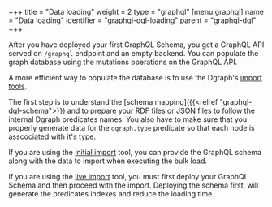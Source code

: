 +++
title = "Data loading"
weight = 2
type = "graphql"
[menu.graphql]
  name = "Data loading"
  identifier = "graphql-dql-loading"
  parent = "graphql-dql"
+++



After you have deployed your first GraphQL Schema, you get a GraphQL API served on ``/graphql`` endpoint and an empty backend. You can populate the graph database using the mutations operations on the GraphQL API.

A more efficient way to populate the database is to use the Dgraph's [import tools](/howto/importdata/).

The first step is to understand the [schema mapping]({{<relref "graphql-dql-schema">}}) and to prepare your RDF files or JSON files to follow the internal Dgraph predicates names. 
You also have to make sure that you properly generate data for the `dgraph.type` predicate so that each node is asscociated with it's type.

If you are using the [initial import](/howto/importdata/bulk-loader/) tool, you can provide the GraphQL schema along with the data to import when executing the bulk load.

If you are using the [live import](/howto/importdata/live-loader/) tool, you must first deploy your GraphQL Schema and then proceed with the import. Deploying the schema first, will generate the predicates indexes and reduce the loading time.